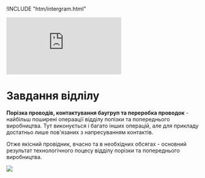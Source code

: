 !INCLUDE "htm/intergram.html"

![](https://chart.googleapis.com/chart?chs=180x180&amp;cht=qr&amp;chl=https://pp.vokov.tk/Zavdannya-vіdlіlu.html)

# Завдання відлілу


**Порізка проводів, контактування баугруп та переробка проводок** - найбільш поширені операації відділу попізки та попереднього виробництва. Тут виконується і багато інших операцій, але для прикладу достатньо лише пов'язаних з напресуванням контактів.

Отже якісний провідник, вчасно та в необхідних обсягах - основний результат технологічного поцесу  відділу порізки та попереднього виробництва.

![](https://4to.treba.ml/upload/2020/12/26/20201226164117-f091b7ae.png)